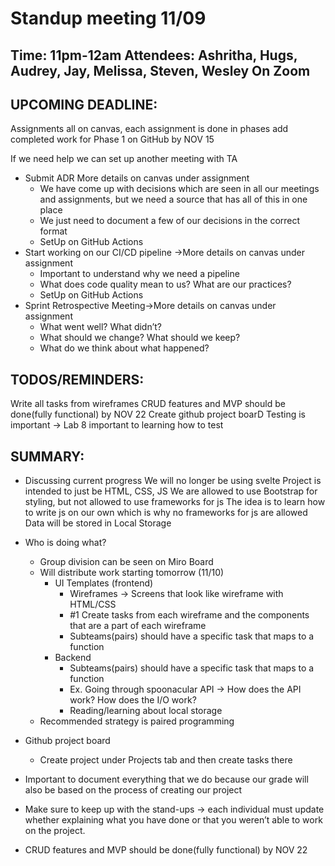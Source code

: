 # Standup meeting 11/09
Time: 11pm-12am
Attendees: Ashritha, Hugs, Audrey, Jay, Melissa, Steven, Wesley
On Zoom
---  

## UPCOMING DEADLINE: 
Assignments all on canvas, each assignment is done in phases add completed work for Phase 1 on GitHub by NOV 15 

If we need help we can set up another meeting with TA

* Submit ADR More details on canvas under assignment
    * We have come up with decisions which are seen in all our meetings and assignments, but we need a source that has all of this in one place 
    * We just need to document a few of our decisions in the correct format
    * SetUp on GitHub Actions
* Start working on our CI/CD pipeline ->More details on canvas under assignment
    * Important to understand why we need a pipeline
    * What does code quality mean to us? What are our practices?
    * SetUp on GitHub Actions
* Sprint Retrospective Meeting->More details on canvas under assignment
    * What went well? What didn’t?
    * What should we change? What should we keep?
    * What do we think about what happened?

## TODOS/REMINDERS:
Write all tasks from wireframes
CRUD features and MVP should be done(fully functional) by NOV 22 
Create github project boarD
Testing is important -> Lab 8 important to learning how to test 



## SUMMARY:
* Discussing current progress 
    We will no longer be using svelte
    Project is intended to just be HTML, CSS, JS
    We are allowed to use Bootstrap for styling, but not allowed to use frameworks for js
    The idea is to learn how to write js on our own which is why no frameworks for js are allowed
    Data will be stored in Local Storage
* Who is doing what?
    * Group division can be seen on Miro Board
    * Will distribute work starting tomorrow (11/10)
        * UI Templates (frontend)
            * Wireframes -> Screens that look like wireframe with HTML/CSS
            * #1 Create tasks from each wireframe and the components that are a part of each wireframe
            * Subteams(pairs) should have a specific task that maps to a function
        * Backend
            * Subteams(pairs) should have a specific task that maps to a function
            * Ex. Going through spoonacular API -> How does the API work? How does the I/O work?
            * Reading/learning about local storage
    * Recommended strategy is paired programming
* Github project board
    * Create project under Projects tab and then create tasks there

* Important to document everything that we do because our grade will also be based on the process of creating our project 
* Make sure to keep up with the stand-ups -> each individual must update whether explaining what you have done or that you weren’t able to work on the project.
* CRUD features and MVP should be done(fully functional) by NOV 22 
